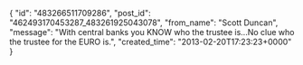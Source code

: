  {
   "id": "483266511709286",
   "post_id": "462493170453287_483261925043078",
   "from_name": "Scott Duncan",
   "message": "With central banks you KNOW who the trustee is...No clue who the trustee for the EURO is.",
   "created_time": "2013-02-20T17:23:23+0000"
 }
